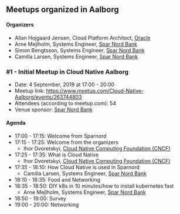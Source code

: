 ## Meetups organized in Aalborg

#### Organizers

 - Allan Hojgaard Jensen, Cloud Platform Architect, [Oracle](https://www.oracle.com)
 - Arne Mejlholm, Systems Engineer, [Spar Nord Bank](https://www.sparnord.dk/)
 - Simon Bengtsson, Systems Engineer, [Spar Nord Bank](https://www.sparnord.dk/)
 - Camilla Larsen, Systems Engineer, [Spar Nord Bank](https://www.sparnord.dk/)

### #1 - Initial Meetup in Cloud Native Aalborg

 - Date: 4 September, 2019 at 17:00 - 20:00
 - Meetup link: https://www.meetup.com/Cloud-Native-Aalborg/events/263744803
 - Attendees (according to meetup.com): 54
 - Venue sponsor: [Spar Nord Bank](https://www.sparnord.dk/)

#### Agenda

 - 17:00 - 17:15: Welcome from Sparnord 
 - 17:15 - 17:25: Welcome from the organizers 
   - Ihor Dvoretskyi, [Cloud Native Computing Foundation (CNCF)](https://www.cncf.io/)
 - 17:25 - 17:35: What is Cloud Native 
   - Ihor Dvoretskyi, [Cloud Native Computing Foundation (CNCF)](https://www.cncf.io/)
 - 17:35 - 18:10: How Cloud Native is used in Sparnord 
   - Camilla Larsen, Systems Engineer, [Spar Nord Bank](https://www.sparnord.dk/)
 - 18:10 - 18:35: Food and Networking 
 - 18:35 - 18:50: DIY k8s in 10 minutes/how to install kubernetes fast 
   - Arne Mejlholm, Systems Engineer, [Spar Nord Bank](https://www.sparnord.dk/)
 - 18:50 - 19:00: Survey 
 - 19:00 - 20:00: Networking 
